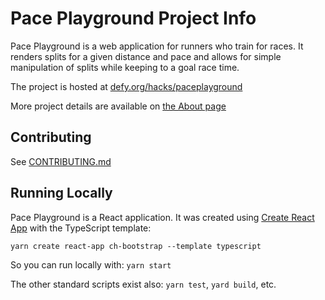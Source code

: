 # Pace Playground Project Info

Pace Playground is a web application for runners who train for races. It renders splits for a given distance and pace and allows for simple manipulation of splits while keeping to a goal race time.

The project is hosted at [defy.org/hacks/paceplayground](https://defy.org/hacks/paceplayground)

More project details are available on [the About page](https://defy.org/hacks/paceplayground/about/)

## Contributing
See [CONTRIBUTING.md](./CONTRIBUTING.md)

## Running Locally

Pace Playground is a React application. It was created using [Create React App](https://reactjs.org/docs/create-a-new-react-app.html#create-react-app) with the TypeScript template:
```
yarn create react-app ch-bootstrap --template typescript
```
So you can run locally with: `yarn start`

The other standard scripts exist also: `yarn test`, `yard build`, etc.
